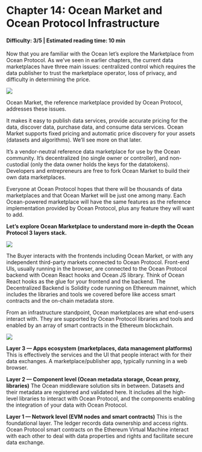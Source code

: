 # Chapter 14: Ocean Market and Ocean Protocol Infrastructure
#### Difficulty: **3/5** \| Estimated reading time: **10 min**

<dialog character="mantaray">In the depths of the ocean, nobody knows you’re a fish. Meet the main characters in the Web3 data ecosystem that Ocean Protocol is buidling.</dialog>

Now that you are familiar with the Ocean let’s explore the Marketplace from Ocean Protocol.
As we’ve seen in earlier chapters, the current data marketplaces have three main issues: centralized control which requires the data publisher to trust the marketplace operator, loss of privacy, and difficulty in determining the price.

<img src="/images/chapter14_0.png" />

Ocean Market, the reference marketplace provided by Ocean Protocol, addresses these issues.

It makes it easy to publish data services, provide accurate pricing for the data, discover data, purchase data, and consume data services.
Ocean Market supports fixed pricing and automatic price discovery for your assets (datasets and algorithms). We’ll see more on that later.

It’s a vendor-neutral reference data marketplace for use by the Ocean community. It’s decentralized (no single owner or controller), and non-custodial (only the data owner holds the keys for the datatokens).
Developers and entrepreneurs are free to fork Ocean Market to build their own data marketplaces.

Everyone at Ocean Protocol hopes that there will be thousands of data marketplaces and that Ocean Market will be just one among many. Each Ocean-powered marketplace will have the same features as the reference implementation provided by Ocean Protocol, plus any feature they will want to add.

**Let’s explore Ocean Marketplace to understand more in-depth the Ocean Protocol 3 layers stack.**

<img src="/images/chapter14_1.png" />

The Buyer interacts with the frontends including Ocean Market, or with any independent third-party markets connected to Ocean Protocol.
Front-end UIs, usually running in the browser, are connected to the Ocean Protocol backend with Ocean React hooks and Ocean JS library. Think of Ocean React hooks as the glue for your frontend and the backend.
The Decentralized Backend is Solidity code running on Ethereum mainnet, which includes the libraries and tools we covered before like access smart contracts and the on-chain metadata store.

From an infrastructure standpoint, Ocean marketplaces are what end-users interact with. They are supported by Ocean Protocol libraries and tools and enabled by an array of smart contracts in the Ethereum blockchain.

<img src="/images/chapter14_2.png" />

**Layer 3 — Apps ecosystem (marketplaces, data management platforms)**
This is effectively the services and the UI that people interact with for their data exchanges. A marketplace/publisher app, typically running in a web browser.

**Layer 2 — Component level (Ocean metadata storage, Ocean proxy, libraries)**
The Ocean middleware solution sits in between. Datasets and their metadata are registered and validated here. It includes all the high-level libraries to interact with Ocean Protocol, and the components enabling the integration of your data with Ocean Protocol.

**Layer 1 — Network level (EVM nodes and smart contracts)**
This is the foundational layer. The ledger records data ownership and access rights.
Ocean Protocol smart contracts on the Ethereum Virtual Machine interact with each other to deal with data properties and rights and facilitate secure data exchange.
